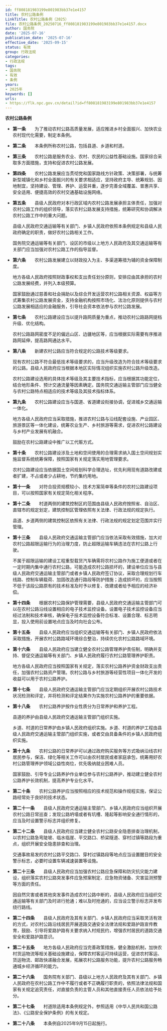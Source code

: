 ```yaml
---
id: ff808181983199e801983bb37e1e4157
title: 农村公路条例
LinkTitle: 农村公路条例（2025）
file: 农村公路条例_20250716_ff808181983199e801983bb37e1e4157.docx
author: 国务院
date: '2025-07-16'
publication_date: '2025-07-16'
effective_date: '2025-09-15'
status: 有效
group: 行政法规
categories:
- 行政法规
tags:
- 国务院
- 有效
- 条例
years:
- 2025年
keywords: []
urls:
- https://flk.npc.gov.cn/detail?id=ff808181983199e801983bb37e1e4157
---
```


**农村公路条例**

- **第一条**　　为了推动农村公路高质量发展，适应推进乡村全面振兴、加快农业农村现代化需要，制定本条例。

- **第二条**　　本条例所称农村公路，包括县道、乡道和村道。

- **第三条**　　农村公路是服务农业、农村、农民的公益性基础设施。国家综合采取多方面措施，支持和促进农村公路发展。

- **第四条**　　农村公路发展应当贯彻党和国家路线方针政策、决策部署，与统筹新型城镇化和乡村全面振兴的有关要求相适应，坚持政府主导、统筹规划、因地制宜，坚持建设、管理、养护、运营并重，逐步完善全域覆盖、普惠共享、安全适用、便捷高效的农村交通基础设施网络。

- **第五条**　　县级人民政府对本行政区域内农村公路发展承担主体责任，加强对农村公路工作的组织领导，落实农村公路发展支持措施，统筹研究和协调解决农村公路工作中的重大问题。

  县级人民政府交通运输等有关部门、乡镇人民政府依照本条例规定和县级人民政府确定的职责，做好农村公路相关工作。

  国务院交通运输等有关部门、设区的市级以上地方人民政府及其交通运输等有关部门应当加强对农村公路工作的指导监督。

- **第六条**　　农村公路发展建立以财政投入为主、多渠道筹措为辅的资金保障制度。

  地方各级人民政府按照财政事权和支出责任划分原则，安排应由其承担的农村公路发展经费，并列入本级预算。

  国家鼓励通过慈善和社会捐助以及综合开发运营农村公路相关资源、权益等方式筹集农村公路发展资金，支持金融机构按照市场化、法治化原则提供与农村公路发展相适应的金融服务，引导社会资本依法参与农村公路发展。

- **第七条**　　农村公路建设应当以提升路网质量为重点，推动农村公路路网提档升级、优化结构。

  农村公路路网密度不足的偏远山区、边疆地区等，应当根据实际需要有序推进路网延伸，提高路网通达水平。

- **第八条**　　新建农村公路应当符合规定的公路技术等级要求。

  现有农村公路不符合最低技术等级要求的，应当升级改造为符合技术等级要求的公路。县级人民政府应当根据本地区实际情况组织实施农村公路升级改造。

  农村公路建设选用的具体技术等级及其主要技术指标，应当根据其功能定位，结合地形条件、预计交通流量等因素确定。国务院交通运输主管部门应当健全与农村公路特点相适应的技术等级及其技术指标体系。

- **第九条**　　农村公路建设应当与国道、省道建设衔接协调，促进城乡交通运输一体化。

  地方各级人民政府应当采取措施，推进农村公路与沿线配套设施、产业园区、旅游景区等一体化建设，统筹农业生产、乡村旅游等需求，促进农村公路建设与乡村产业发展有机融合。

  鼓励在农村公路建设中推广以工代赈方式。

- **第十条**　　农村公路建设涉及土地和空间使用的合理需求纳入国土空间规划实施监督系统统筹保障，按照国家有关规定落实用地管理要求。

  农村公路建设应当依据国土空间规划科学合理选址，优先利用现有道路改建或者扩建，不占或者少占耕地，节约集约用地。

- **第十一条**　　对符合投资规模较小、技术方案简单等条件的农村公路建设项目，可以按照国家有关规定简化相关程序。

- **第十二条**　　村道两侧的建筑控制区的范围由县级人民政府按照省、自治区、直辖市的规定划定，建筑控制区管理依照有关法律、行政法规的规定执行。

  县道、乡道两侧的建筑控制区依照有关法律、行政法规的规定划定范围并实行管理。

- **第十三条**　　县级人民政府交通运输主管部门应当依法采取有效措施，加大对农村公路超限运输行为的治理力度，防止超限运输车辆违法在农村公路上行驶。

  不属于超限运输的建设工程重型载货汽车确需将农村公路作为施工便道或者在一定时期内集中通行农村公路，可能造成农村公路损坏的，建设单位应当与县级人民政府交通运输主管部门或者乡镇人民政府签订协议，采取合理规划行车线路、控制车辆载荷、加固改造通行路段等防护措施；造成损坏的，应当按照不低于该段公路原有的技术标准及时予以修复、改建或者给予相应的经济补偿。

- **第十四条**　　根据农村公路保护管理需要，县级人民政府交通运输主管部门可以在农村公路沿线设置相应的电子技术监控设备。设置电子技术监控设备应当经过法制和技术审核，确保电子技术监控设备符合标准、设置合理、标志明显，投入使用前设置地点应当及时向社会公布。

- **第十五条**　　县级人民政府应当组织交通运输等有关部门、乡镇人民政府依法采取措施，开展农村公路路域环境综合整治，持续优化农村公路路域环境。

- **第十六条**　　县级人民政府应当建立健全农村公路管理养护责任制，明确并支持、督促交通运输等有关部门、乡镇人民政府履行农村公路管理养护职责。

  地方各级人民政府应当按照国家有关规定，落实农村公路养护资金财政支出责任，加强农村公路资产管理。农村公路与乡村旅游等经营性项目一体化开发的收益可以用于农村公路养护。

- **第十七条**　　县级人民政府交通运输主管部门应当定期组织开展农村公路技术状况检测和评定，并将检测和评定结果作为实施农村公路养护的重要依据。

- **第十八条**　　农村公路养护按作业性质分为日常养护和养护工程。

  县道的养护由县级人民政府交通运输主管部门组织实施。

  乡道、村道的日常养护由乡镇人民政府组织实施。乡道、村道的养护工程由县级人民政府交通运输主管部门组织实施，或者交由具备条件的乡镇人民政府组织实施。

- **第十九条**　　农村公路的日常养护可以通过政府购买服务等方式吸纳沿线农村居民参与，保洁、绿化等相关工作可以由农村居民或者家庭承包，统筹用好农村公路管理养护领域公益性岗位，优先吸纳就业困难人员。

  国家鼓励、引导专业公路养护作业单位参与农村公路养护，推动建立健全农村公路养护长效机制，提高养护专业化水平。

- **第二十条**　　农村公路养护应当按照相应的技术规范和操作规程实施，保证公路经常处于良好的技术状态。

- **第二十一条**　　县级人民政府交通运输主管部门、乡镇人民政府应当组织开展农村公路日常巡查；发现公路坍塌或者有坑槽、隆起等影响安全通行情形的，应当及时设置警示标志并组织修复。

- **第二十二条**　　县级人民政府应当建立健全农村公路安全隐患排查治理机制，以农村公路急弯陡坡、临水临崖、平交路口、桥梁隧道、穿村过镇等路段为重点，组织开展安全隐患排查和治理。

  交通事故易发的农村公路平交路口、穿村过镇路段等地点应当设置醒目的安全警示标志，必要时设置车辆减速装置等设施。

- **第二十三条**　　县级人民政府应当加强农村公路应急保障和防灾抗灾能力建设，组织落实农村公路突发事件应急预案制定、应急物资储备、灾害监测预警等方面的责任。

  因自然灾害或者其他突发事件造成农村公路中断的，县级人民政府应当组织交通运输等有关部门及时进行抢通；难以及时抢通的，应当设立警示标志并发布绕行路线。

- **第二十四条**　　县级人民政府及其有关部门、乡镇人民政府应当采取灵活有效的方式，对农村公路沿线居民开展道路交通安全法律法规和爱路护路宣传教育，鼓励、引导将爱路护路有关要求纳入村规民约，增强农村居民的道路交通安全和爱路护路意识。

- **第二十五条**　　地方各级人民政府应当完善政策措施，健全激励机制，加快农村货运物流等相关基础设施建设，保障农村客运可持续运营，促进农村客运、货运物流、邮政快递融合发展，拓展农村公路服务功能，提升农村公路服务畅通城乡经济循环的能力。

- **第二十六条**　　国务院有关部门、县级以上地方人民政府及其有关部门、乡镇人民政府在农村公路工作中不履行或者不正确履行职责的，依照法律法规和国家有关规定追究责任，对直接负责的主管人员和其他直接责任人员依法给予处分。

- **第二十七条**　　村道除适用本条例规定外，参照适用《中华人民共和国公路法》、《公路安全保护条例》的有关规定。

- **第二十八条**　　本条例自2025年9月15日起施行。
